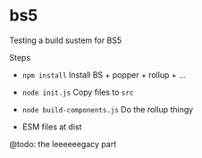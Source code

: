 # bs5

Testing a build sustem for BS5

Steps
- `npm install` Install BS + popper + rollup + ...

- `node init.js` Copy files to `src`

- `node build-components.js` Do the rollup thingy

- ESM files at dist

@todo: the leeeeeegacy part
